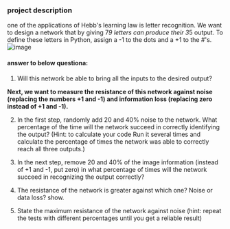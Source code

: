 ### project description

one of the applications of Hebb's learning law is letter recognition. We want to design a network that by giving 7*9 letters can produce their 3*5 output. To define these letters in Python, assign a -1 to the dots and a +1 to the #'s.
![image](https://github.com/masoudrahimi39/Machine-Learning-Hands-On-Projects/assets/65596290/1a80da74-f5c3-4eb9-ab52-7f95573c42a0)

#### answer to below questiona:
1) Will this network be able to bring all the inputs to the desired output?


**Next, we want to measure the resistance of this network against noise (replacing the numbers +1 and -1) and information loss (replacing zero instead of +1 and -1).**

2) In the first step, randomly add 20 and 40% noise to the network. What percentage of the time will the network succeed in correctly identifying the output? (Hint: to calculate your code
Run it several times and calculate the percentage of times the network was able to correctly reach all three outputs.)

3) In the next step, remove 20 and 40% of the image information (instead of +1 and -1, put zero) in what percentage of times will the network succeed in recognizing the output correctly?

4) The resistance of the network is greater against which one? Noise or data loss? show.

5) State the maximum resistance of the network against noise (hint: repeat the tests with different percentages until you get a reliable result)
